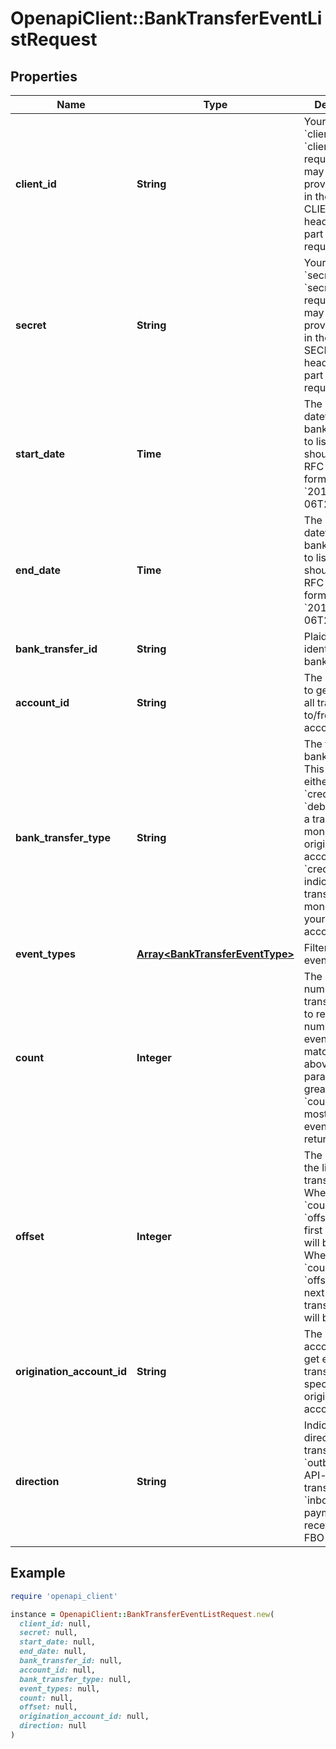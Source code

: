# OpenapiClient::BankTransferEventListRequest

## Properties

| Name | Type | Description | Notes |
| ---- | ---- | ----------- | ----- |
| **client_id** | **String** | Your Plaid API &#x60;client_id&#x60;. The &#x60;client_id&#x60; is required and may be provided either in the &#x60;PLAID-CLIENT-ID&#x60; header or as part of a request body. | [optional] |
| **secret** | **String** | Your Plaid API &#x60;secret&#x60;. The &#x60;secret&#x60; is required and may be provided either in the &#x60;PLAID-SECRET&#x60; header or as part of a request body. | [optional] |
| **start_date** | **Time** | The start datetime of bank transfers to list. This should be in RFC 3339 format (i.e. &#x60;2019-12-06T22:35:49Z&#x60;) | [optional] |
| **end_date** | **Time** | The end datetime of bank transfers to list. This should be in RFC 3339 format (i.e. &#x60;2019-12-06T22:35:49Z&#x60;) | [optional] |
| **bank_transfer_id** | **String** | Plaid’s unique identifier for a bank transfer. | [optional] |
| **account_id** | **String** | The account ID to get events for all transactions to/from an account. | [optional] |
| **bank_transfer_type** | **String** | The type of bank transfer. This will be either &#x60;debit&#x60; or &#x60;credit&#x60;.  A &#x60;debit&#x60; indicates a transfer of money into your origination account; a &#x60;credit&#x60; indicates a transfer of money out of your origination account. | [optional] |
| **event_types** | [**Array&lt;BankTransferEventType&gt;**](BankTransferEventType.md) | Filter events by event type. | [optional] |
| **count** | **Integer** | The maximum number of bank transfer events to return. If the number of events matching the above parameters is greater than &#x60;count&#x60;, the most recent events will be returned. | [optional][default to 25] |
| **offset** | **Integer** | The offset into the list of bank transfer events. When &#x60;count&#x60;&#x3D;25 and &#x60;offset&#x60;&#x3D;0, the first 25 events will be returned. When &#x60;count&#x60;&#x3D;25 and &#x60;offset&#x60;&#x3D;25, the next 25 bank transfer events will be returned. | [optional][default to 0] |
| **origination_account_id** | **String** | The origination account ID to get events for transfers from a specific origination account. | [optional] |
| **direction** | **String** | Indicates the direction of the transfer: &#x60;outbound&#x60;: for API-initiated transfers &#x60;inbound&#x60;: for payments received by the FBO account. | [optional] |

## Example

```ruby
require 'openapi_client'

instance = OpenapiClient::BankTransferEventListRequest.new(
  client_id: null,
  secret: null,
  start_date: null,
  end_date: null,
  bank_transfer_id: null,
  account_id: null,
  bank_transfer_type: null,
  event_types: null,
  count: null,
  offset: null,
  origination_account_id: null,
  direction: null
)
```

